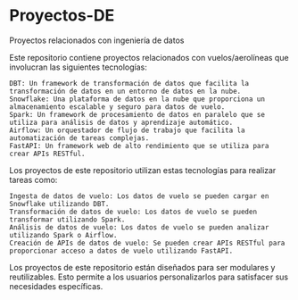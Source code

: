 # Proyectos-DE
 Proyectos relacionados con ingeniería de datos


Este repositorio contiene proyectos relacionados con vuelos/aerolíneas que involucran las siguientes tecnologías:

    DBT: Un framework de transformación de datos que facilita la transformación de datos en un entorno de datos en la nube.
    Snowflake: Una plataforma de datos en la nube que proporciona un almacenamiento escalable y seguro para datos de vuelo.
    Spark: Un framework de procesamiento de datos en paralelo que se utiliza para análisis de datos y aprendizaje automático.
    Airflow: Un orquestador de flujo de trabajo que facilita la automatización de tareas complejas.
    FastAPI: Un framework web de alto rendimiento que se utiliza para crear APIs RESTful.

Los proyectos de este repositorio utilizan estas tecnologías para realizar tareas como:

    Ingesta de datos de vuelo: Los datos de vuelo se pueden cargar en Snowflake utilizando DBT.
    Transformación de datos de vuelo: Los datos de vuelo se pueden transformar utilizando Spark.
    Análisis de datos de vuelo: Los datos de vuelo se pueden analizar utilizando Spark o Airflow.
    Creación de APIs de datos de vuelo: Se pueden crear APIs RESTful para proporcionar acceso a datos de vuelo utilizando FastAPI.

Los proyectos de este repositorio están diseñados para ser modulares y reutilizables. Esto permite a los usuarios personalizarlos para satisfacer sus necesidades específicas.